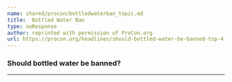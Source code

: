 ```yaml
---
name: shared/procon/bottledwaterban_topic.md
title:  Bottled Water Ban 
type: noResponse
author: reprinted with permission of ProCon.org
url: https://procon.org/headlines/should-bottled-water-be-banned-top-4-pros-and-cons/ 
---
```


###  Should bottled water be banned?

---

